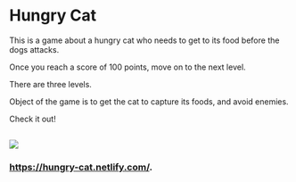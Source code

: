 # Hungry Cat
This is a game about a hungry cat who needs to get to its food before the dogs attacks.

Once you reach a score of 100 points, move on to the next level.

There are three levels.

Object of the game is to get the cat to capture its foods, and avoid enemies.

Check it out!

## ![](https://imgur.com/7i0hsGl.png)

### https://hungry-cat.netlify.com/.


